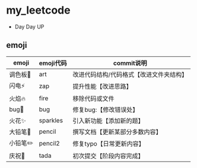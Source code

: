 # my_leetcode

- Day Day UP

## emoji

| emoji   | emoji代码 | commit说明                              |
| ------- | --------- | --------------------------------------- |
| 调色板🎨 | ​art​       | 改进代码结构/代码格式【改进文件夹结构】 |
| 闪电⚡️   | zap       | 提升性能【改进思路】                    |
| 火焰🔥   | fire      | 移除代码或文件                          |
| bug🐛    | bug       | 修复bug:【修改错误处】                  |
| 火花✨   | sparkles  | 引入新功能【添加新的题】                |
| 大铅笔📝 | pencil    | 撰写文档【更新某部分多数内容】          |
| 小铅​笔✏️ | pencil2   | 修复typo【日常更新内容】                |
| 庆祝🎉   | tada      | 初次提交【阶段内容完成】                |

